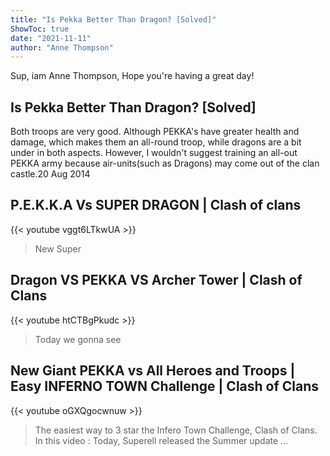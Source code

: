 ```yaml
---
title: "Is Pekka Better Than Dragon? [Solved]"
ShowToc: true 
date: "2021-11-11"
author: "Anne Thompson" 
---
```


Sup, iam Anne Thompson, Hope you're having a great day!
## Is Pekka Better Than Dragon? [Solved]
Both troops are very good. Although PEKKA's have greater health and damage, which makes them an all-round troop, while dragons are a bit under in both aspects. However, I wouldn't suggest training an all-out PEKKA army because air-units(such as Dragons) may come out of the clan castle.20 Aug 2014

## P.E.K.K.A Vs SUPER DRAGON | Clash of clans
{{< youtube vggt6LTkwUA >}}
>New Super 

## Dragon VS PEKKA VS Archer Tower | Clash of Clans
{{< youtube htCTBgPkudc >}}
>Today we gonna see 

## New Giant PEKKA vs All Heroes and Troops | Easy INFERNO TOWN Challenge | Clash of Clans
{{< youtube oGXQgocwnuw >}}
>The easiest way to 3 star the Infero Town Challenge, Clash of Clans. In this video : Today, Superell released the Summer update ...

